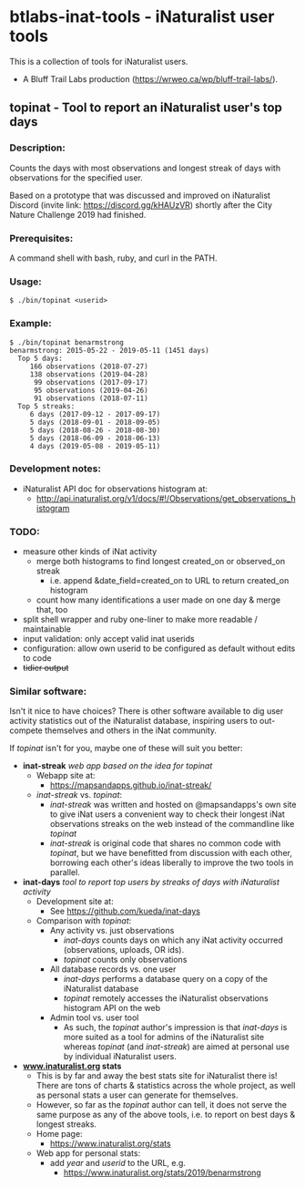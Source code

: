 # btlabs-inat-tools - iNaturalist user tools

This is a collection of tools for iNaturalist users.

- A Bluff Trail Labs production (https://wrweo.ca/wp/bluff-trail-labs/).

## topinat - Tool to report an iNaturalist user's top days

### Description:

Counts the days with most observations and longest streak of days with
observations for the specified user.

Based on a prototype that was discussed and improved on iNaturalist
Discord (invite link: https://discord.gg/kHAUzVR) shortly after the
City Nature Challenge 2019 had finished.

### Prerequisites:

A command shell with bash, ruby, and curl in the PATH.

### Usage:

```
$ ./bin/topinat <userid>
```

### Example:

```
$ ./bin/topinat benarmstrong
benarmstrong: 2015-05-22 - 2019-05-11 (1451 days)
  Top 5 days:
     166 observations (2018-07-27)
     138 observations (2019-04-28)
      99 observations (2017-09-17)
      95 observations (2019-04-26)
      91 observations (2018-07-11)
  Top 5 streaks:
     6 days (2017-09-12 - 2017-09-17)
     5 days (2018-09-01 - 2018-09-05)
     5 days (2018-08-26 - 2018-08-30)
     5 days (2018-06-09 - 2018-06-13)
     4 days (2019-05-08 - 2019-05-11)
```

### Development notes:

- iNaturalist API doc for observations histogram at:
  - http://api.inaturalist.org/v1/docs/#!/Observations/get_observations_histogram

### TODO:
  - measure other kinds of iNat activity
      - merge both histograms to find longest created_on or observed_on streak
          - i.e. append &date_field=created_on to URL to return created_on histogram
      - count how many identifications a user made on one day & merge that, too
  - split shell wrapper and ruby one-liner to make more readable / maintainable
  - input validation: only accept valid inat userids
  - configuration: allow own userid to be configured as default without edits to code
  - ~~tidier output~~

### Similar software:

Isn't it nice to have choices? There is other software available to
dig user activity statistics out of the iNaturalist database,
inspiring users to out-compete themselves and others in the iNat
community.

If *topinat* isn't for you, maybe one of these will suit you better:

- **inat-streak** *web app based on the idea for topinat*
    - Webapp site at:
        - https://mapsandapps.github.io/inat-streak/
    - *inat-streak*  vs. *topinat*:
        - *inat-streak* was written and hosted on @mapsandapps's own
          site to give iNat users a convenient way to check their
          longest iNat observations streaks on the web instead of the
          commandline like *topinat*
        - *inat-streak* is original code that shares no common code
          with *topinat*, but we have benefitted from discussion with
          each other, borrowing each other's ideas liberally to
          improve the two tools in parallel.
- **inat-days** *tool to report top users by streaks of days with iNaturalist activity*
    - Development site at:
        - See https://github.com/kueda/inat-days
    - Comparison with *topinat*:
        - Any activity vs. just observations
            - *inat-days* counts days on which any iNat activity occurred
              (observations, uploads, OR ids).
            - *topinat* counts only observations
        - All database records vs. one user
            - *inat-days* performs a database query on a copy of the
              iNaturalist database
            - *topinat* remotely accesses the iNaturalist observations
              histogram API on the web
        - Admin tool vs. user tool
          - As such, the *topinat* author's impression is that
            *inat-days* is more suited as a tool for admins of the
            iNaturalist site whereas *topinat* (and *inat-streak*) are
            aimed at personal use by individual iNaturalist users.
- **www.inaturalist.org stats**
    - This is by far and away the best stats site for iNaturalist
      there is! There are tons of charts & statistics across the
      whole project, as well as personal stats a user can generate for
      themselves.
    - However, so far as the *topinat* author can tell, it does not
      serve the same purpose as any of the above tools, i.e. to report
      on best days & longest streaks.
    - Home page:
        - https://www.inaturalist.org/stats
    - Web app for personal stats:
        - add *year* and *userid* to the URL, e.g.
            - https://www.inaturalist.org/stats/2019/benarmstrong

